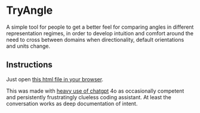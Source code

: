 # TryAngle

A simple tool for people to get a better feel for comparing angles in different representation regimes, in order to develop intuition and comfort around the need to cross between domains when directionality, default orientations and units change.

## Instructions

Just open [this html file in your browser](https://raw.githack.com/pondersome/TryAngle/main/TryAngle.html).

This was made with [heavy use of chatgpt](https://chatgpt.com/share/0b204dc2-fb23-4808-b34c-63e4fdb01c99) 4o as occasionally competent and persistently frustratingly clueless coding assistant. At least the conversation works as deep documentation of intent.
